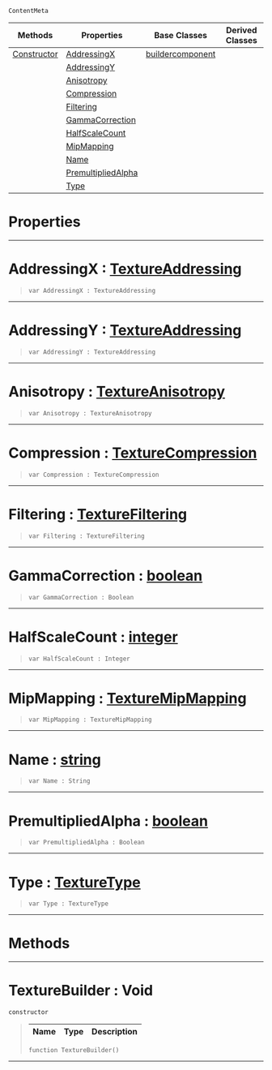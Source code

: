  `ContentMeta`

|Methods|Properties|Base Classes|Derived Classes|
|---|---|---|---|
|[ Constructor](https://github.com/ZilchEngine/ZilchDocs/blob/master/code_reference/class_reference/texturebuilder.markdown#texturebuilder-void)|[ AddressingX](https://github.com/ZilchEngine/ZilchDocs/blob/master/code_reference/class_reference/texturebuilder.markdown#addressingx-zilch-engine)|[buildercomponent](https://github.com/ZilchEngine/ZilchDocs/blob/master/code_reference/class_reference/buildercomponent.markdown)| |
| |[ AddressingY](https://github.com/ZilchEngine/ZilchDocs/blob/master/code_reference/class_reference/texturebuilder.markdown#addressingy-zilch-engine)| | |
| |[ Anisotropy](https://github.com/ZilchEngine/ZilchDocs/blob/master/code_reference/class_reference/texturebuilder.markdown#anisotropy-zilch-engine-d)| | |
| |[ Compression](https://github.com/ZilchEngine/ZilchDocs/blob/master/code_reference/class_reference/texturebuilder.markdown#compression-zilch-engine)| | |
| |[ Filtering](https://github.com/ZilchEngine/ZilchDocs/blob/master/code_reference/class_reference/texturebuilder.markdown#filtering-zilch-engine-do)| | |
| |[ GammaCorrection](https://github.com/ZilchEngine/ZilchDocs/blob/master/code_reference/class_reference/texturebuilder.markdown#gammacorrection-zilch-eng)| | |
| |[ HalfScaleCount](https://github.com/ZilchEngine/ZilchDocs/blob/master/code_reference/class_reference/texturebuilder.markdown#halfscalecount-zilch-engi)| | |
| |[ MipMapping](https://github.com/ZilchEngine/ZilchDocs/blob/master/code_reference/class_reference/texturebuilder.markdown#mipmapping-zilch-engine-d)| | |
| |[ Name](https://github.com/ZilchEngine/ZilchDocs/blob/master/code_reference/class_reference/texturebuilder.markdown#name-zilch-engine-documen)| | |
| |[ PremultipliedAlpha](https://github.com/ZilchEngine/ZilchDocs/blob/master/code_reference/class_reference/texturebuilder.markdown#premultipliedalpha-zero)| | |
| |[ Type](https://github.com/ZilchEngine/ZilchDocs/blob/master/code_reference/class_reference/texturebuilder.markdown#type-zilch-engine-documen)| | |


 #  Properties


---  
 #  AddressingX : [TextureAddressing](https://github.com/ZilchEngine/ZilchDocs/blob/master/code_reference/enum_reference.markdown#textureaddressing)

> 
> ``` lang=cpp, name=Nada
> var AddressingX : TextureAddressing


---  
 #  AddressingY : [TextureAddressing](https://github.com/ZilchEngine/ZilchDocs/blob/master/code_reference/enum_reference.markdown#textureaddressing)

> 
> ``` lang=cpp, name=Nada
> var AddressingY : TextureAddressing


---  
 #  Anisotropy : [TextureAnisotropy](https://github.com/ZilchEngine/ZilchDocs/blob/master/code_reference/enum_reference.markdown#textureanisotropy)

> 
> ``` lang=cpp, name=Nada
> var Anisotropy : TextureAnisotropy


---  
 #  Compression : [TextureCompression](https://github.com/ZilchEngine/ZilchDocs/blob/master/code_reference/enum_reference.markdown#texturecompression)

> 
> ``` lang=cpp, name=Nada
> var Compression : TextureCompression


---  
 #  Filtering : [TextureFiltering](https://github.com/ZilchEngine/ZilchDocs/blob/master/code_reference/enum_reference.markdown#texturefiltering)

> 
> ``` lang=cpp, name=Nada
> var Filtering : TextureFiltering


---  
 #  GammaCorrection : [boolean](https://github.com/ZilchEngine/ZilchDocs/blob/master/code_reference/nada_base_types/boolean.markdown)

> 
> ``` lang=cpp, name=Nada
> var GammaCorrection : Boolean


---  
 #  HalfScaleCount : [integer](https://github.com/ZilchEngine/ZilchDocs/blob/master/code_reference/nada_base_types/integer.markdown)

> 
> ``` lang=cpp, name=Nada
> var HalfScaleCount : Integer


---  
 #  MipMapping : [TextureMipMapping](https://github.com/ZilchEngine/ZilchDocs/blob/master/code_reference/enum_reference.markdown#texturemipmapping)

> 
> ``` lang=cpp, name=Nada
> var MipMapping : TextureMipMapping


---  
 #  Name : [string](https://github.com/ZilchEngine/ZilchDocs/blob/master/code_reference/nada_base_types/string.markdown)

> 
> ``` lang=cpp, name=Nada
> var Name : String


---  
 #  PremultipliedAlpha : [boolean](https://github.com/ZilchEngine/ZilchDocs/blob/master/code_reference/nada_base_types/boolean.markdown)

> 
> ``` lang=cpp, name=Nada
> var PremultipliedAlpha : Boolean


---  
 #  Type : [TextureType](https://github.com/ZilchEngine/ZilchDocs/blob/master/code_reference/enum_reference.markdown#texturetype)

> 
> ``` lang=cpp, name=Nada
> var Type : TextureType


---  
 #  Methods


---  
 #  TextureBuilder : Void

 `constructor`

> 
> |Name|Type|Description|
> |---|---|---|
> ``` lang=cpp, name=Nada
> function TextureBuilder()
> ``` 


---  
 

 